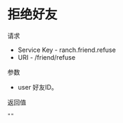 # 拒绝好友

请求
- Service Key - ranch.friend.refuse
- URI - /friend/refuse

参数
- user 好友ID。

返回值
```text
""
```

